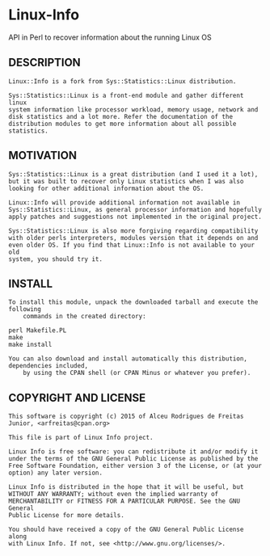 # Linux-Info

API in Perl to recover information about the running Linux OS

## DESCRIPTION

    Linux::Info is a fork from Sys::Statistics::Linux distribution.

    Sys::Statistics::Linux is a front-end module and gather different linux
    system information like processor workload, memory usage, network and
    disk statistics and a lot more. Refer the documentation of the
    distribution modules to get more information about all possible
    statistics.

## MOTIVATION

    Sys::Statistics::Linux is a great distribution (and I used it a lot),
    but it was built to recover only Linux statistics when I was also
    looking for other additional information about the OS.

    Linux::Info will provide additional information not available in
    Sys::Statistics::Linux, as general processor information and hopefully
    apply patches and suggestions not implemented in the original project.

    Sys::Statistics::Linux is also more forgiving regarding compatibility
    with older perls interpreters, modules version that it depends on and
    even older OS. If you find that Linux::Info is not available to your old
    system, you should try it.

## INSTALL

    To install this module, unpack the downloaded tarball and execute the following
		commands in the created directory:

```
perl Makefile.PL
make
make install
```

    You can also download and install automatically this distribution, dependencies included, 
		by using the CPAN shell (or CPAN Minus or whatever you prefer).

## COPYRIGHT AND LICENSE

    This software is copyright (c) 2015 of Alceu Rodrigues de Freitas
    Junior, <arfreitas@cpan.org>

    This file is part of Linux Info project.

    Linux Info is free software: you can redistribute it and/or modify it
    under the terms of the GNU General Public License as published by the
    Free Software Foundation, either version 3 of the License, or (at your
    option) any later version.

    Linux Info is distributed in the hope that it will be useful, but
    WITHOUT ANY WARRANTY; without even the implied warranty of
    MERCHANTABILITY or FITNESS FOR A PARTICULAR PURPOSE. See the GNU General
    Public License for more details.

    You should have received a copy of the GNU General Public License along
    with Linux Info. If not, see <http://www.gnu.org/licenses/>.

